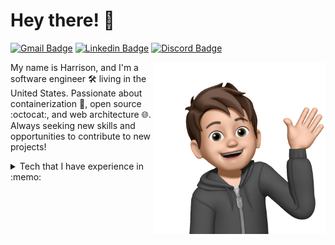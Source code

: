 # Hey there! 👋

[![Gmail Badge](https://img.shields.io/badge/-hwgilbert16@gmail.com-c14438?style=flat&logo=Gmail&logoColor=white)](mailto:hwgilbert16@gmail.com "Connect via Email")
[![Linkedin Badge](https://img.shields.io/badge/-Harrison%20Gilbert-0072b1?style=flat&logo=Linkedin&logoColor=white)](https://www.linkedin.com/in/harrisongilbert16/ "Connect on LinkedIn")
[![Discord Badge](https://img.shields.io/badge/-Zerxal%237199-5865F2?style=flat&logo=Discord&logoColor=white)](https://www.linkedin.com/in/harrisongilbert16/ "Connect on LinkedIn")

<img src="img/wave.png" align="right" height="275" />

My name is Harrison, and I'm a software engineer :hammer_and_wrench: living in the United States. Passionate about containerization :whale2:, open source :octocat:, and web architecture :globe_with_meridians:. Always seeking new skills and opportunities to contribute to new projects!

<details>
  <summary>Tech that I have experience in :memo:</summary>
  
  <p>An assortment of some favorite technologies that I have experience with:</p>

  <img src="img/laptop.png" align="right" height="200" />
  
  ![JavaScript](https://img.shields.io/badge/Code-JavaScript-blue?logo=JavaScript&style=flat&logoColor=white)
  ![Python](https://img.shields.io/badge/Code-Python-blue?logo=Python&style=flat&logoColor=white)
  ![Java](https://img.shields.io/badge/Code-Java-blue?logo=Java&style=flat&logoColor=white)
  ![PHP](https://img.shields.io/badge/Code-php-blue?logo=php&style=flat&logoColor=white)

  ![IntelliJ IDEA](https://img.shields.io/badge/Editor-IntelliJ%20IDEA-blue?logo=IntelliJIDEA&style=flat&logoColor=white)
  ![WebStorm](https://img.shields.io/badge/Editor-WebStorm-blue?logo=WebStorm&style=flat&logoColor=white)
  ![PyCharm](https://img.shields.io/badge/Editor-PyCharm-blue?logo=PyCharm&style=flat&logoColor=white)
  ![PhpStorm](https://img.shields.io/badge/Editor-PhpStorm-blue?logo=PhpStorm&style=flat&logoColor=white)

  ![Kubernetes](https://img.shields.io/badge/Technologies-Kubernetes-blue?logo=Kubernetes&style=flat&logoColor=white)
  ![Docker](https://img.shields.io/badge/Technologies-Docker-blue?logo=Docker&style=flat&logoColor=white)
  ![MariaDB](https://img.shields.io/badge/Technologies-MariaDB-blue?logo=MariaDB&style=flat&logoColor=white)
  ![Prisma](https://img.shields.io/badge/Technologies-Prisma-blue?logo=Prisma&style=flat&logoColor=white)

  ![Linux](https://img.shields.io/badge/OS-Linux-blue?logo=Linux&style=flat&logoColor=white)
  ![Windows](https://img.shields.io/badge/OS-Windows-blue?logo=Windows&style=flat&logoColor=white)

  ![NestJS](https://img.shields.io/badge/Frameworks-NestJS-blue?logo=NestJS&style=flat&logoColor=white)
  ![Angular](https://img.shields.io/badge/Frameworks-Angular-blue?logo=Angular&style=flat&logoColor=white)
  ![Express](https://img.shields.io/badge/Frameworks-Express-blue?logo=Express&style=flat&logoColor=white)
  ![TypeScript](https://img.shields.io/badge/Frameworks-TypeScript-blue?logo=TypeScript&style=flat&logoColor=white)

---
</details>
